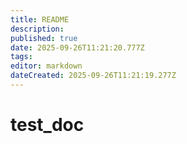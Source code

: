 ```yaml
---
title: README
description: 
published: true
date: 2025-09-26T11:21:20.777Z
tags: 
editor: markdown
dateCreated: 2025-09-26T11:21:19.277Z
---
```


# test_doc